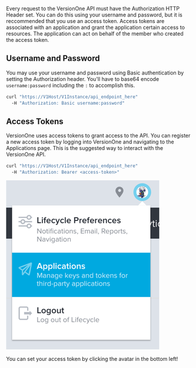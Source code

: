 Every request to the VersionOne API must have the Authorization HTTP Header set. You can do this using your username and password, but it is reccommended that you use an access token. Access tokens are associated with an application and grant the application certain access to resources. The application can act on behalf of the member who created the access token.

## Username and Password

You may use your username and password using Basic authentication by setting the Authorization header.
You'll have to base64 encode `username:password` including the `:` to accomplish this.

```bash
curl "https://V1Host/V1Instance/api_endpoint_here"
  -H "Authorization: Basic username:password"
```

## Access Tokens

VersionOne uses access tokens to grant access to the API. You can register a new access token by
logging into VersionOne and navigating to the Applications page. This is the suggested way to interact with the VersionOne API.

```bash
curl "https://V1Host/V1Instance/api_endpoint_here"
  -H "Authorization: Bearer <access-token>"
```


![Application Page](./../../images/access-token.png)

<aside class="notice">
  <div class="content">
    You can set your access token by clicking the avatar in the bottom left!
  </div>
</aside>